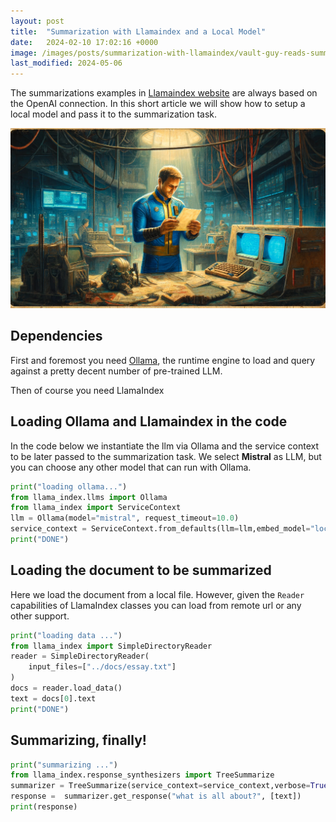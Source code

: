 ```yaml
---
layout: post
title:  "Summarization with Llamaindex and a Local Model"
date:   2024-02-10 17:02:16 +0000
image: /images/posts/summarization-with-llamaindex/vault-guy-reads-summary.webp
last_modified: 2024-05-06
---
```


The summarizations examples in [Llamaindex website](https://docs.llamaindex.ai/en/stable/getting_started/concepts.html) are always based on the OpenAI connection. In this short article we will show how to setup a local model and pass it to the summarization task.

![cover](/images/posts/summarization-with-llamaindex/vault-guy-reads-summary.webp)

## Dependencies

First and foremost you need [Ollama](https://ollama.com/), the runtime engine to load and query against a pretty decent number of pre-trained LLM.

Then of course you need LlamaIndex

## Loading Ollama and Llamaindex in the code

In the code below we instantiate the llm via Ollama and the service context to be later passed to the summarization task. We select **Mistral** as LLM, but you can choose any other model that can run with Ollama.


```python
print("loading ollama...")
from llama_index.llms import Ollama
from llama_index import ServiceContext
llm = Ollama(model="mistral", request_timeout=10.0)
service_context = ServiceContext.from_defaults(llm=llm,embed_model="local")
print("DONE")
```
## Loading the document to be summarized
Here we load the document from a local file. However, given the ```Reader``` capabilities of LlamaIndex classes you can load from remote url or any other support.


```python
print("loading data ...")
from llama_index import SimpleDirectoryReader
reader = SimpleDirectoryReader(
    input_files=["../docs/essay.txt"]
)
docs = reader.load_data()
text = docs[0].text
print("DONE")
```

## Summarizing, finally!

```python
print("summarizing ...")
from llama_index.response_synthesizers import TreeSummarize
summarizer = TreeSummarize(service_context=service_context,verbose=True)
response =  summarizer.get_response("what is all about?", [text])
print(response)
```





